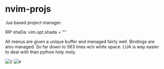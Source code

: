 # nvim-projs
 .lua based project manager.


RIP shaDa: vim.opt.shada = ""

All menus are given a unique buffer and managed fairly well. Bindings are also managed. So far down to 563 lines w/o white space. LUA is way easier to deal with than python holy moly.

![z](https://github.com/samcoble/nvim-projs/assets/32228102/e5e393e5-1d32-49ce-89cc-b33c228dd3fc)
![e](https://github.com/samcoble/nvim-projs/assets/32228102/66e7345f-7c77-40ff-9c08-c0e9a3e02d1d)
